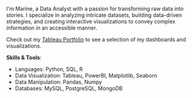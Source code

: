 I'm Marine, a Data Analyst with a passion for transforming raw data into stories. I specialize in analyzing intricate datasets, building data-driven strategies, and creating interactive visualizations to convey complex information in an accessible manner.

Check out my [Tableau Portfolio](https://public.tableau.com/app/profile/marine.bauerle/vizzes) to see a selection of my dashboards and visualizations.

**Skills & Tools**:
- Languages: Python, SQL, R
- Data Visualization: Tableau, PowerBI, Matplotlib, Seaborn
- Data Manipulation: Pandas, Numpy
- Databases: MySQL, PostgreSQL, MongoDB
